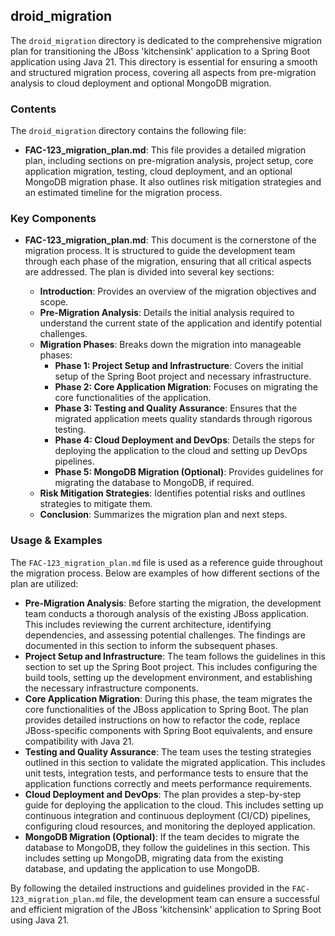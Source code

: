 
## droid_migration
The `droid_migration` directory is dedicated to the comprehensive migration plan for transitioning the JBoss 'kitchensink' application to a Spring Boot application using Java 21. This directory is essential for ensuring a smooth and structured migration process, covering all aspects from pre-migration analysis to cloud deployment and optional MongoDB migration.

### Contents
The `droid_migration` directory contains the following file:

- **FAC-123_migration_plan.md**: This file provides a detailed migration plan, including sections on pre-migration analysis, project setup, core application migration, testing, cloud deployment, and an optional MongoDB migration phase. It also outlines risk mitigation strategies and an estimated timeline for the migration process.

### Key Components
- **FAC-123_migration_plan.md**: This document is the cornerstone of the migration process. It is structured to guide the development team through each phase of the migration, ensuring that all critical aspects are addressed. The plan is divided into several key sections:
  
  - **Introduction**: Provides an overview of the migration objectives and scope.
  - **Pre-Migration Analysis**: Details the initial analysis required to understand the current state of the application and identify potential challenges.
  - **Migration Phases**: Breaks down the migration into manageable phases:
    - **Phase 1: Project Setup and Infrastructure**: Covers the initial setup of the Spring Boot project and necessary infrastructure.
    - **Phase 2: Core Application Migration**: Focuses on migrating the core functionalities of the application.
    - **Phase 3: Testing and Quality Assurance**: Ensures that the migrated application meets quality standards through rigorous testing.
    - **Phase 4: Cloud Deployment and DevOps**: Details the steps for deploying the application to the cloud and setting up DevOps pipelines.
    - **Phase 5: MongoDB Migration (Optional)**: Provides guidelines for migrating the database to MongoDB, if required.
  - **Risk Mitigation Strategies**: Identifies potential risks and outlines strategies to mitigate them.
  - **Conclusion**: Summarizes the migration plan and next steps.

### Usage & Examples
The `FAC-123_migration_plan.md` file is used as a reference guide throughout the migration process. Below are examples of how different sections of the plan are utilized:

- **Pre-Migration Analysis**: Before starting the migration, the development team conducts a thorough analysis of the existing JBoss application. This includes reviewing the current architecture, identifying dependencies, and assessing potential challenges. The findings are documented in this section to inform the subsequent phases.
- **Project Setup and Infrastructure**: The team follows the guidelines in this section to set up the Spring Boot project. This includes configuring the build tools, setting up the development environment, and establishing the necessary infrastructure components.
- **Core Application Migration**: During this phase, the team migrates the core functionalities of the JBoss application to Spring Boot. The plan provides detailed instructions on how to refactor the code, replace JBoss-specific components with Spring Boot equivalents, and ensure compatibility with Java 21.
- **Testing and Quality Assurance**: The team uses the testing strategies outlined in this section to validate the migrated application. This includes unit tests, integration tests, and performance tests to ensure that the application functions correctly and meets performance requirements.
- **Cloud Deployment and DevOps**: The plan provides a step-by-step guide for deploying the application to the cloud. This includes setting up continuous integration and continuous deployment (CI/CD) pipelines, configuring cloud resources, and monitoring the deployed application.
- **MongoDB Migration (Optional)**: If the team decides to migrate the database to MongoDB, they follow the guidelines in this section. This includes setting up MongoDB, migrating data from the existing database, and updating the application to use MongoDB.

By following the detailed instructions and guidelines provided in the `FAC-123_migration_plan.md` file, the development team can ensure a successful and efficient migration of the JBoss 'kitchensink' application to Spring Boot using Java 21.
